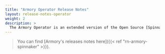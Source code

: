 ```yaml
---
title: "Armory Operator Release Notes" 
layout: release-notes-operator
weight: 2
description: >
  The Armory Operator is an extended version of the Open Source [Spinnaker Operator](https://www.armory.io/blog/spinnaker-operator/), a Kubernetes operator that deploys and manages Spinnaker using familiar tools.
---
```


> You can find [Armory's releases notes here]({{< ref "rn-armory-spinnaker" >}}).

<!-- Hugo/docsy auto generates a list of the child pages here. The front matter configures it to go from newest to oldest --!>
